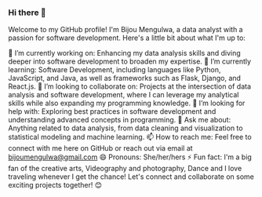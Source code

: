 ### Hi there 👋

Welcome to my GitHub profile! I'm Bijou Mengulwa, a data analyst with a passion for software development. Here's a little bit about what I'm up to:

🔭 I’m currently working on: Enhancing my data analysis skills and diving deeper into software development to broaden my expertise.
🌱 I’m currently learning: Software Development, including languages like Python, JavaScript, and Java, as well as frameworks such as Flask, Django, and React.js.
👯 I’m looking to collaborate on: Projects at the intersection of data analysis and software development, where I can leverage my analytical skills while also expanding my programming knowledge.
🤔 I’m looking for help with: Exploring best practices in software development and understanding advanced concepts in programming.
💬 Ask me about: Anything related to data analysis, from data cleaning and visualization to statistical modeling and machine learning.
📫 How to reach me: Feel free to connect with me here on GitHub or reach out via email at bijoumengulwa@gmail.com
😄 Pronouns: She/her/hers
⚡ Fun fact: I'm a big fan of the creative arts, Videography and photography, Dance  and I love traveling whenever I get the chance!
Let's connect and collaborate on some exciting projects together! 😊


    
